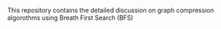This repository contains the detailed discussion on graph compression algorothms using Breath First Search (BFS)
